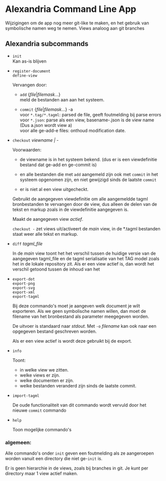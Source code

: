 # Alexandria Command Line App

Wijzigingen om de app nog meer git-like te maken, en het gebruik van symbolische namen weg te nemen.
Views analoog aan git branches

## Alexandria subcommands


- `init`  
  Kan as-is blijven  

- `register-document`  
  `define-view`
   
   Vervangen door:

    * `add` {_file_|_filemask_...}  
      meld de bestanden aan aan het systeem. 
  
    * `commit` {_file_|_filemask_...} -a  
      voor `*.tag/*.tagml`: parsed de file, geeft foutmelding bij parse errors  
      voor `*.json`: parse als een view, basename-.json is de view name (Dus a.json wordt view a)  
      voor alle ge-add-e files: onthoud modification date.  

- `checkout` _viewname | -_
  
   Voorwaarden: 
  
    * de viewname is in het systeem bekend. (dus er is een viewdefinitie bestand dat ge-add en ge-commit is)
  
    * en alle bestanden die met `add` aangemeld zijn ook met `commit` in het systeem opgenomen zijn, en niet gewijzigd sinds de laatste `commit`

    * er is niet al een view uitgecheckt.

   Gebruikt de aangegeven viewdefinitie om alle aangemeldde tagml bronbestanden te vervangen door de view, dus alleen de delen van de tekst en markup zoals in de viewdefinitie aangegeven is.

   Maakt de aangegeven view _actief_.

   `checkout -` zet views uit/activeert de _main_ view, in de \*.tagml bestanden staat weer alle tekst en markup.

- `diff` _tagml_file_

  In de _main_ view toont het het verschil tussen de huidige versie van de aangegeven tagml_file en de tagml serialisatie van het TAG model zoals het in de lokale repository zit.
  Als er een view actief is, dan wordt het verschil getoond tussen de inhoud van het 

- `export-dot`  
  `export-png`  
  `export-svg`  
  `export-xml`  
  `export-tagml`  

  Bij deze commando's moet je aangeven welk document je wilt exporteren. Als we geen symbolische namen willen, dan moet de filename van het bronbestand als parameter meegegeven worden.

  De uitvoer is standaard naar _stdout_. Met `-o` _filename_ kan ook naar een opgegeven bestand geschreven worden.

  Als er een view actief is wordt deze gebruikt bij de export.


- `info`

  Toont:
  - in welke view we zitten.
  - welke views er zijn.
  - welke documenten er zijn.
  - welke bestanden veranderd zijn sinds de laatste commit.

- `import-tagml`

  De oude functionaliteit van dit commando wordt vervuld door het nieuwe `commit` commando

- `help` 

  Toon mogelijke commando's


### algemeen:
Alle commando's onder `init` geven een foutmelding als ze aangeroepen worden vanuit een directory die niet ge-`init` is.

Er is geen hierarchie in de views, zoals bij branches in git.
Je kunt per directory maar 1 view actief maken.
